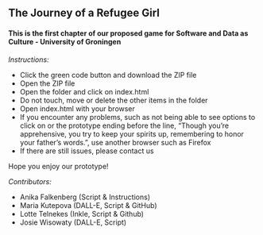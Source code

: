 ## The Journey of a Refugee Girl
#### This is the first chapter of our proposed game for Software and Data as Culture - University of Groningen

*Instructions:*
- Click the green code button and download the ZIP file
- Open the ZIP file
- Open the folder and click on index.html
- Do not touch, move or delete the other items in the folder
- Open index.html with your browser
- If you encounter any problems, such as not being able to see options to click on or the prototype ending before the line, “Though you’re apprehensive, you try to keep your spirits up, remembering to honor your father’s words.”, use another browser such as Firefox
- If there are still issues, please contact us


Hope you enjoy our prototype!


*Contributors:*
- Anika Falkenberg (Script & Instructions)
- Maria Kutepova (DALL-E, Script & GitHub)
- Lotte Telnekes (Inkle, Script & Github)
- Josie Wisowaty (DALL-E, Script) 
